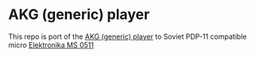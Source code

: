 # AKG (generic) player
This repo is port of the [AKG (generic) player](http://www.julien-nevo.com/arkostracker/index.php/the-akg-generic-player/)
to Soviet PDP-11 compatible micro
[Elektronika MS 0511](https://en.wikipedia.org/wiki/UKNC)


